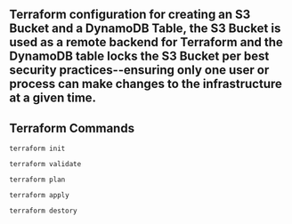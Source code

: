 ## Terraform configuration for creating an S3 Bucket and a DynamoDB Table, the S3 Bucket is used as a remote backend for Terraform and the DynamoDB table locks the S3 Bucket per best security practices--ensuring only one user or process can make changes to the infrastructure at a given time. 

## Terraform Commands
```
terraform init 
```

```
terraform validate
```

```
terraform plan
```

```
terraform apply
```

```
terraform destory
```
